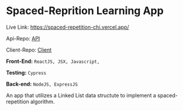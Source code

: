# Spaced-Reprition Learning App

Live Link: https://spaced-repetition-chi.vercel.app/

Api-Repo: [API](https://github.com/nlomba1thinkful/Spaced-Repetition-Server-master 'API')

Client-Repo: [Client ](https://github.com/nlomba1thinkful/Spaced-Repetition-Client-master 'Client ')

**Front-End:** `ReactJS, JSX, Javascript,`

**Testing:** `Cypress`

**Back-end:** `NodeJS, ExpressJS`

An app that utilizes a Linked List data structute to implement a spaced-repetition algorithm.
